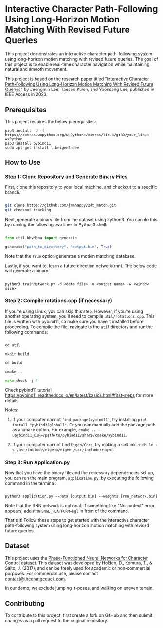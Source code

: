 # Interactive Character Path-Following Using Long-Horizon Motion Matching With Revised Future Queries



This project demonstrates an interactive character path-following system using long-horizon motion matching with revised future queries. The goal of this project is to enable real-time character navigation while maintaining natural and smooth movement.



This project is based on the research paper titled "[Interactive Character Path-Following Using Long-Horizon Motion Matching With Revised Future Queries](https://doi.org/10.1109/ACCESS.2023.3240589)" by Jeongmin Lee, Taesoo Kwon, and Yoonsang Lee, published in IEEE Access in 2023.


## Prerequisites

This project requires the below prerequisites:

```
pip3 install -U -f https://extras.wxpython.org/wxPython4/extras/linux/gtk3/your_linux wxPython
pip3 install pybind11
sudo apt-get install libeigen3-dev
```


## How to Use



### Step 1: Clone Repository and Generate Binary Files



First, clone this repository to your local machine, and checkout to a specific branch.

```bash

git clone https://github.com/jmmhappy/2dt_match.git
git checkout tracking

```

Next, generate a binary file from the dataset using Python3. You can do this by running the following two lines in Python3 shell:

```python

from util.bhvMenu import generate

generate("path_to_directory", "output.bin", True)

```

Note that the `True` option generates a motion matching database.



Lastly, if you want to, learn a future direction network(rnn). The below code will generate a binary:

```

python3 trainNetwork.py -d <data file> -o <output name> -w <window size>

```





### Step 2: Compile rotations.cpp (if necessary)



If you're using Linux, you can skip this step. However, if you're using another operating system, you'll need to compile `util/rotations.cpp`. This file is written with pybind11, so make sure you have it installed before proceeding. To compile the file, navigate to the `util` directory and run the following commands:

```go

cd util

mkdir build

cd build

cmake ..

make check -j 4

```

Check pybind11 tutorial https://pybind11.readthedocs.io/en/latest/basics.html#first-steps for more details.


Notes:

1. If your computer cannot `find_package(pybind11)`, try installing `pip3 install "pybind3[global]"`. Or you can manually add the package path as a cmake option. For example, `cmake .. -Dpybind11_DIR=/path/to/pybind11/share/cmake/pybind11`.

2. If your computer cannot find `Eigen/Core`, try making a softlink. `sudo ln -s /usr/include/eigen3/Eigen /usr/include/Eigen`.



### Step 3: Run Application.py



Now that you have the binary file and the necessary dependencies set up, you can run the main program, `application.py`, by executing the following command in the terminal:

```terminal

python3 application.py --data [output.bin] --weights [rnn_network.bin]

```

Note that the RNN network is optional. If something like "No context" error appears, add `PYOPENGL_PLATFORM=egl` in from of the command.  



That's it! Follow these steps to get started with the interactive character path-following system using long-horizon motion matching with revised future queries.



## Dataset



This project uses the [Phase-Functioned Neural Networks for Character Control](http://siggraph.org/conference/archive/2017/program/presentations/holden-phase-functioned-neural-networks-character-control) dataset. This dataset was developed by Holden, D., Komura, T., & Saito, J. (2017), and can be freely used for academic or non-commercial purposes. For commercial use, please contact contact@theorangeduck.com.



In our demo, we exclude jumping, t-poses, and walking on uneven terrain.







## Contributing



To contribute to this project, first create a fork on GitHub and then submit changes as a pull request to the original repository.

 
